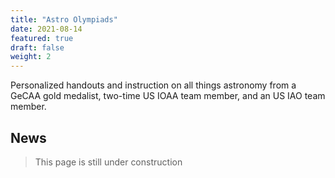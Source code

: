 ```yaml
---
title: "Astro Olympiads"
date: 2021-08-14
featured: true
draft: false
weight: 2
---
```


Personalized handouts and instruction on all things astronomy from a GeCAA gold medalist, two-time US IOAA team member, and an US IAO team member.

## News

> This page is still under construction
